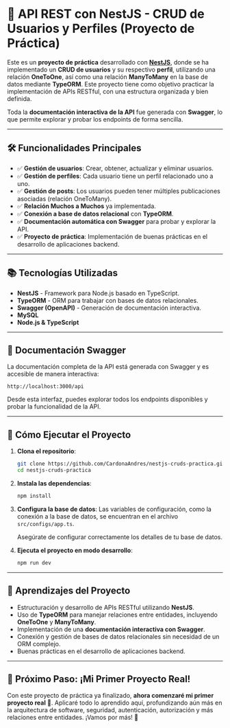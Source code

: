 # 🚀 API REST con NestJS - CRUD de Usuarios y Perfiles (Proyecto de Práctica)

Este es un **proyecto de práctica** desarrollado con [**NestJS**](https://nestjs.com/), donde se ha implementado un **CRUD de usuarios** y su respectivo **perfil**, utilizando una relación **OneToOne**, así como una relación **ManyToMany** en la base de datos mediante **TypeORM**. Este proyecto tiene como objetivo practicar la implementación de APIs RESTful, con una estructura organizada y bien definida.

Toda la **documentación interactiva de la API** fue generada con **Swagger**, lo que permite explorar y probar los endpoints de forma sencilla.

---

## 🛠️ Funcionalidades Principales

- ✅ **Gestión de usuarios**: Crear, obtener, actualizar y eliminar usuarios.
- ✅ **Gestión de perfiles**: Cada usuario tiene un perfil relacionado uno a uno.
- ✅ **Gestión de posts**: Los usuarios pueden tener múltiples publicaciones asociadas (relación OneToMany).
- ✅ **Relación Muchos a Muchos** ya implementada.
- ✅ **Conexión a base de datos relacional** con **TypeORM**.
- ✅ **Documentación automática con Swagger** para probar y explorar la API.
- ✅ **Proyecto de práctica**: Implementación de buenas prácticas en el desarrollo de aplicaciones backend.

---

## 📚 Tecnologías Utilizadas

- **NestJS** - Framework para Node.js basado en TypeScript.
- **TypeORM** - ORM para trabajar con bases de datos relacionales.
- **Swagger (OpenAPI)** - Generación de documentación interactiva.
- **MySQL**  
- **Node.js & TypeScript**

---

## 📖 Documentación Swagger

La documentación completa de la API está generada con Swagger y es accesible de manera interactiva:

```
http://localhost:3000/api
```

Desde esta interfaz, puedes explorar todos los endpoints disponibles y probar la funcionalidad de la API.

---

## 🚀 Cómo Ejecutar el Proyecto

1. **Clona el repositorio**:
   ```bash
   git clone https://github.com/CardonaAndres/nestjs-cruds-practica.git
   cd nestjs-cruds-practica
   ```

2. **Instala las dependencias**:
   ```bash
   npm install
   ```

3. **Configura la base de datos**:
   Las variables de configuración, como la conexión a la base de datos, se encuentran en el archivo `src/configs/app.ts`.

   Asegúrate de configurar correctamente los detalles de tu base de datos.

4. **Ejecuta el proyecto en modo desarrollo**:
   ```bash
   npm run dev
   ```

---

## 🧠 Aprendizajes del Proyecto

- Estructuración y desarrollo de APIs RESTful utilizando **NestJS**.
- Uso de **TypeORM** para manejar relaciones entre entidades, incluyendo **OneToOne** y **ManyToMany**.
- Implementación de una **documentación interactiva con Swagger**.
- Conexión y gestión de bases de datos relacionales sin necesidad de un ORM complejo.
- Buenas prácticas en el desarrollo de aplicaciones backend.

---

## 🧭 Próximo Paso: ¡Mi Primer Proyecto Real!

Con este proyecto de práctica ya finalizado, **ahora comenzaré mi primer proyecto real** 🎉. Aplicaré todo lo aprendido aquí, profundizando aún más en la arquitectura de software, seguridad, autenticación, autorización y más relaciones entre entidades. ¡Vamos por más! 💪
